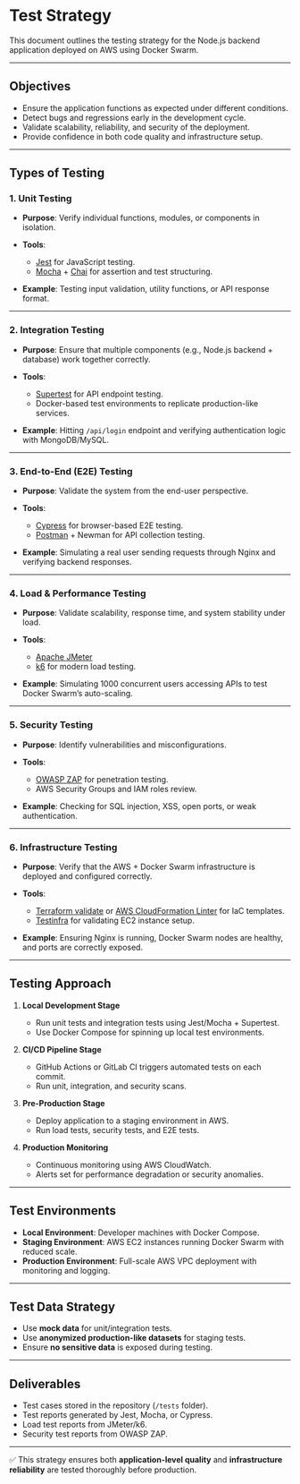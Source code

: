 # Test Strategy

This document outlines the testing strategy for the Node.js backend application deployed on AWS using Docker Swarm.

---

## Objectives

* Ensure the application functions as expected under different conditions.
* Detect bugs and regressions early in the development cycle.
* Validate scalability, reliability, and security of the deployment.
* Provide confidence in both code quality and infrastructure setup.

---

## Types of Testing

### 1. **Unit Testing**

* **Purpose**: Verify individual functions, modules, or components in isolation.
* **Tools**:

  * [Jest](https://jestjs.io/) for JavaScript testing.
  * [Mocha](https://mochajs.org/) + [Chai](https://www.chaijs.com/) for assertion and test structuring.
* **Example**: Testing input validation, utility functions, or API response format.

---

### 2. **Integration Testing**

* **Purpose**: Ensure that multiple components (e.g., Node.js backend + database) work together correctly.
* **Tools**:

  * [Supertest](https://github.com/visionmedia/supertest) for API endpoint testing.
  * Docker-based test environments to replicate production-like services.
* **Example**: Hitting `/api/login` endpoint and verifying authentication logic with MongoDB/MySQL.

---

### 3. **End-to-End (E2E) Testing**

* **Purpose**: Validate the system from the end-user perspective.
* **Tools**:

  * [Cypress](https://www.cypress.io/) for browser-based E2E testing.
  * [Postman](https://www.postman.com/) + Newman for API collection testing.
* **Example**: Simulating a real user sending requests through Nginx and verifying backend responses.

---

### 4. **Load & Performance Testing**

* **Purpose**: Validate scalability, response time, and system stability under load.
* **Tools**:

  * [Apache JMeter](https://jmeter.apache.org/)
  * [k6](https://k6.io/) for modern load testing.
* **Example**: Simulating 1000 concurrent users accessing APIs to test Docker Swarm’s auto-scaling.

---

### 5. **Security Testing**

* **Purpose**: Identify vulnerabilities and misconfigurations.
* **Tools**:

  * [OWASP ZAP](https://www.zaproxy.org/) for penetration testing.
  * AWS Security Groups and IAM roles review.
* **Example**: Checking for SQL injection, XSS, open ports, or weak authentication.

---

### 6. **Infrastructure Testing**

* **Purpose**: Verify that the AWS + Docker Swarm infrastructure is deployed and configured correctly.
* **Tools**:

  * [Terraform validate](https://developer.hashicorp.com/terraform/cli/commands/validate) or [AWS CloudFormation Linter](https://github.com/aws-cloudformation/cfn-lint) for IaC templates.
  * [Testinfra](https://testinfra.readthedocs.io/) for validating EC2 instance setup.
* **Example**: Ensuring Nginx is running, Docker Swarm nodes are healthy, and ports are correctly exposed.

---

## Testing Approach

1. **Local Development Stage**

   * Run unit tests and integration tests using Jest/Mocha + Supertest.
   * Use Docker Compose for spinning up local test environments.

2. **CI/CD Pipeline Stage**

   * GitHub Actions or GitLab CI triggers automated tests on each commit.
   * Run unit, integration, and security scans.

3. **Pre-Production Stage**

   * Deploy application to a staging environment in AWS.
   * Run load tests, security tests, and E2E tests.

4. **Production Monitoring**

   * Continuous monitoring using AWS CloudWatch.
   * Alerts set for performance degradation or security anomalies.

---

## Test Environments

* **Local Environment**: Developer machines with Docker Compose.
* **Staging Environment**: AWS EC2 instances running Docker Swarm with reduced scale.
* **Production Environment**: Full-scale AWS VPC deployment with monitoring and logging.

---

## Test Data Strategy

* Use **mock data** for unit/integration tests.
* Use **anonymized production-like datasets** for staging tests.
* Ensure **no sensitive data** is exposed during testing.

---

## Deliverables

* Test cases stored in the repository (`/tests` folder).
* Test reports generated by Jest, Mocha, or Cypress.
* Load test reports from JMeter/k6.
* Security test reports from OWASP ZAP.

---

✅ This strategy ensures both **application-level quality** and **infrastructure reliability** are tested thoroughly before production.
